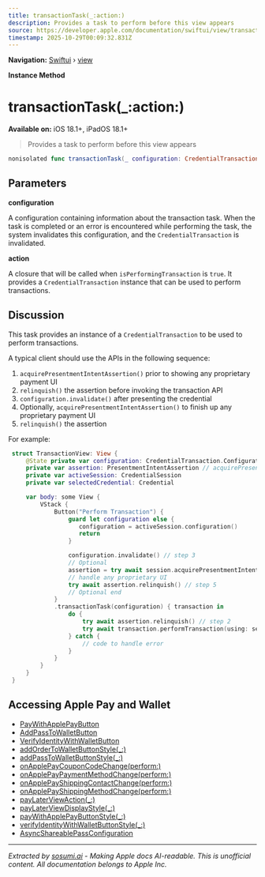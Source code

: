 ```yaml
---
title: transactionTask(_:action:)
description: Provides a task to perform before this view appears
source: https://developer.apple.com/documentation/swiftui/view/transactiontask(_:action:)
timestamp: 2025-10-29T00:09:32.831Z
---
```


**Navigation:** [Swiftui](/documentation/swiftui) › [view](/documentation/swiftui/view)

**Instance Method**

# transactionTask(_:action:)

**Available on:** iOS 18.1+, iPadOS 18.1+

> Provides a task to perform before this view appears

```swift
nonisolated func transactionTask(_ configuration: CredentialTransaction.Configuration?, action: @escaping (CredentialTransaction) async -> Void) -> some View
```

## Parameters

**configuration**

A configuration containing information about the transaction task. When the task is completed or an error is encountered while performing the task, the system invalidates this configuration, and the `CredentialTransaction` is invalidated.



**action**

A closure that will be called when `isPerformingTransaction` is `true`. It provides a `CredentialTransaction` instance that can be used to perform transactions.



## Discussion

This task provides an instance of a `CredentialTransaction` to be used to perform transactions.

A typical client should use the APIs in the following sequence:

1. `acquirePresentmentIntentAssertion()` prior to showing any proprietary payment UI
2. `relinquish()` the assertion before invoking the transaction API
3. `configuration.invalidate()` after presenting the credential
4. Optionally, `acquirePresentmentIntentAssertion()` to finish up any proprietary payment UI
5. `relinquish()` the assertion

For example:

```swift
 struct TransactionView: View {
     @State private var configuration: CredentialTransaction.Configuration?
     private var assertion: PresentmentIntentAssertion // acquirePresentmentIntentAssertion() before transitioning into this view (step 1)
     private var activeSession: CredentialSession
     private var selectedCredential: Credential

     var body: some View {
         VStack {
             Button("Perform Transaction") {
                 guard let configuration else {
                    configuration = activeSession.configuration()
                    return
                 }

                 configuration.invalidate() // step 3
                 // Optional
                 assertion = try await session.acquirePresentmentIntentAssertion() // step 4
                 // handle any proprietary UI
                 try await assertion.relinquish() // step 5
                 // Optional end
             }
             .transactionTask(configuration) { transaction in
                 do {
                     try await assertion.relinquish() // step 2
                     try await transaction.performTransaction(using: selectedCredential)
                 } catch {
                     // code to handle error
                 }
             }
         }
     }
 }
```

## Accessing Apple Pay and Wallet

- [PayWithApplePayButton](/documentation/PassKit/PayWithApplePayButton)
- [AddPassToWalletButton](/documentation/PassKit/AddPassToWalletButton)
- [VerifyIdentityWithWalletButton](/documentation/PassKit/VerifyIdentityWithWalletButton)
- [addOrderToWalletButtonStyle(_:)](/documentation/swiftui/view/addordertowalletbuttonstyle(_:))
- [addPassToWalletButtonStyle(_:)](/documentation/swiftui/view/addpasstowalletbuttonstyle(_:))
- [onApplePayCouponCodeChange(perform:)](/documentation/swiftui/view/onapplepaycouponcodechange(perform:))
- [onApplePayPaymentMethodChange(perform:)](/documentation/swiftui/view/onapplepaypaymentmethodchange(perform:))
- [onApplePayShippingContactChange(perform:)](/documentation/swiftui/view/onapplepayshippingcontactchange(perform:))
- [onApplePayShippingMethodChange(perform:)](/documentation/swiftui/view/onapplepayshippingmethodchange(perform:))
- [payLaterViewAction(_:)](/documentation/swiftui/view/paylaterviewaction(_:))
- [payLaterViewDisplayStyle(_:)](/documentation/swiftui/view/paylaterviewdisplaystyle(_:))
- [payWithApplePayButtonStyle(_:)](/documentation/swiftui/view/paywithapplepaybuttonstyle(_:))
- [verifyIdentityWithWalletButtonStyle(_:)](/documentation/swiftui/view/verifyidentitywithwalletbuttonstyle(_:))
- [AsyncShareablePassConfiguration](/documentation/PassKit/AsyncShareablePassConfiguration)

---

*Extracted by [sosumi.ai](https://sosumi.ai) - Making Apple docs AI-readable.*
*This is unofficial content. All documentation belongs to Apple Inc.*
